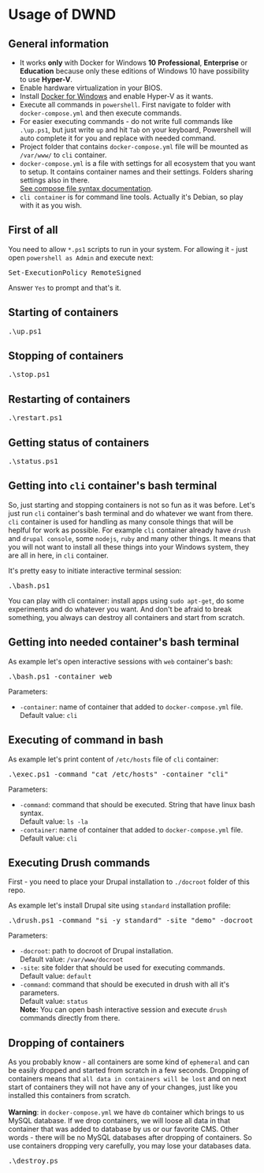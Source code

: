 # Usage of DWND

## General information
- It works **only** with Docker for Windows **10** **Professional**, **Enterprise** or **Education** because only these editions of Windows 10 have possibility to use **Hyper-V**.
- Enable hardware virtualization in your BIOS.
- Install [Docker for Windows](https://github.com/fat763/dwnd/blob/master/docs/setup.md) and enable Hyper-V as it wants.
- Execute all commands in `powershell`. First navigate to folder with `docker-compose.yml` and then execute commands.
- For easier executing commands - do not write full commands like `.\up.ps1`, but just write `up` and hit `Tab` on your keyboard, Powershell will auto complete it for you and replace with needed command.
- Project folder that contains `docker-compose.yml` file will be mounted as `/var/www/` to `cli` container.
- `docker-compose.yml` is a file with settings for all ecosystem that you want to setup. It contains container names and their settings. Folders sharing settings also in there.
<br />[See compose file syntax documentation](https://docs.docker.com/compose/compose-file/). 
- `cli container` is for command line tools. Actually it's Debian, so play with it as you wish.

## First of all 
You need to allow `*.ps1` scripts to run in your system. For allowing it - just open `powershell as Admin` and execute next: 
<pre>
Set-ExecutionPolicy RemoteSigned
</pre>
Answer `Yes` to prompt and that's it. 

## Starting of containers
<pre>.\up.ps1</pre>

## Stopping of containers
<pre>.\stop.ps1</pre>

## Restarting of containers
<pre>.\restart.ps1</pre>

## Getting status of containers
<pre>.\status.ps1</pre>

## Getting into `cli` container's bash terminal
So, just starting and stopping containers is not so fun as it was before. Let's just run `cli` container's bash terminal and do whatever we want from there. `cli` container is used for handling as many console things that will be heplful for work as possible. For example `cli` container already have `drush` and `drupal console`, some `nodejs`, `ruby` and many other things. It means that you will not want to install all these things into your Windows system, they are all in here, in `cli` container.

It's pretty easy to initiate interactive terminal session:  

<pre>.\bash.ps1</pre>

You can play with cli container: install apps using `sudo apt-get`, do some experiments and do whatever you want. And don't be afraid to break something, you always can destroy all containers and start from scratch.

## Getting into needed container's bash terminal
As example let's open interactive sessions with `web` container's bash:
<pre>.\bash.ps1 -container web</pre>
Parameters:
- `-container`: name of container that added to `docker-compose.yml` file.
<br />Default value: `cli`

## Executing of command in bash 
As example let's print content of `/etc/hosts` file of `cli` container:
<pre>.\exec.ps1 -command "cat /etc/hosts" -container "cli"</pre>
Parameters:
- `-command`: command that should be executed. String that have linux bash syntax.
<br />Default value: `ls -la`
- `-container`: name of container that added to `docker-compose.yml` file.
<br />Default value: `cli`

## Executing Drush commands
First - you need to place your Drupal installation to `./docroot` folder of this repo.

As example let's install Drupal site using `standard` installation profile:
<pre>.\drush.ps1 -command "si -y standard" -site "demo" -docroot "/var/www/docroot"</pre>
Parameters:
- `-docroot`: path to docroot of Drupal installation.
<br />Default value: `/var/www/docroot`
- `-site`: site folder that should be used for executing commands.
<br />Default value: `default`
- `-command`: command that should be executed in drush with all it's parameters.
<br />Default value: `status`
<br />**Note:** You can open bash interactive session and execute `drush` commands directly from there.

## Dropping of containers
As you probably know - all containers are some kind of `ephemeral` and can be easily dropped and started from scratch in a few seconds. Dropping of containers means that `all data in containers will be lost` and on next start of containers they will not have any of your changes, just like you installed this containers from scratch. 
<br />
<br />
**Warning**: in `docker-compose.yml` we have `db` container which brings to us MySQL database. If we drop containers, we will loose all data in that container that was added to database by us or our favorite CMS. Other words - there will be no MySQL databases after dropping of containers. So use containers dropping very carefully, you may lose your databases data.

<pre>.\destroy.ps</pre>
